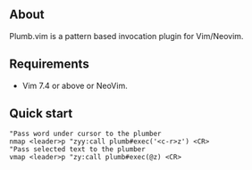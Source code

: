 ## About

Plumb.vim is a pattern based invocation plugin for Vim/Neovim.

## Requirements

* Vim 7.4 or above or NeoVim.

## Quick start

```.viml
"Pass word under cursor to the plumber
nmap <leader>p "zyy:call plumb#exec('<c-r>z') <CR>
"Pass selected text to the plumber
vmap <leader>p "zy:call plumb#exec(@z) <CR>
```
